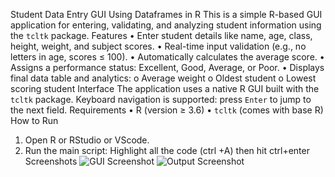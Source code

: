 Student Data Entry GUI Using Dataframes in R
This is a simple R-based GUI application for entering, validating, and analyzing student information using the `tcltk` package.
Features
•	Enter student details like name, age, class, height, weight, and subject scores.
•	Real-time input validation (e.g., no letters in age, scores ≤ 100).
•	Automatically calculates the average score.
•	Assigns a performance status: Excellent, Good, Average, or Poor.
•	Displays final data table and analytics:
o	Average weight
o	Oldest student
o	Lowest scoring student
Interface
The application uses a native R GUI built with the `tcltk` package. Keyboard navigation is supported: press `Enter` to jump to the next field.
Requirements
•	R (version ≥ 3.6)
•	`tcltk` (comes with base R)
How to Run
1. Open R or RStudio or VScode.
2. Run the main script:
    Highlight all the code (ctrl +A) then hit ctrl+enter
Screenshots
![ GUI Screenshot](images/gui.png)
![ Output Screenshot](images/output.png)

